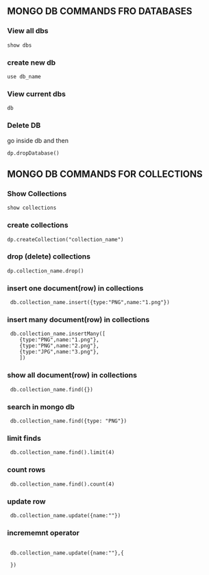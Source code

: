 ## MONGO DB COMMANDS FRO DATABASES

### View all dbs

```
show dbs
```

### create new db

```
use db_name
```

### View current dbs

```
db
```

### Delete DB

go inside db and then

```
dp.dropDatabase()
```

## MONGO DB COMMANDS FOR COLLECTIONS

### Show Collections

```
show collections
```

### create collections

```
dp.createCollection("collection_name")
```

### drop (delete) collections

```
dp.collection_name.drop()
```

### insert one document(row) in collections

```
 db.collection_name.insert({type:"PNG",name:"1.png"})
```

### insert many document(row) in collections

```
 db.collection_name.insertMany([
    {type:"PNG",name:"1.png"},
    {type:"PNG",name:"2.png"},
    {type:"JPG",name:"3.png"},
    ])
```

### show all document(row) in collections

```
 db.collection_name.find({})
```

### search in mongo db

```
 db.collection_name.find({type: "PNG"})
```

### limit finds

```
 db.collection_name.find().limit(4)
```

### count rows

```
 db.collection_name.find().count(4)
```

### update row

```
 db.collection_name.update({name:""})
```

### incrememnt operator

```

 db.collection_name.update({name:""},{
    
 })
```
